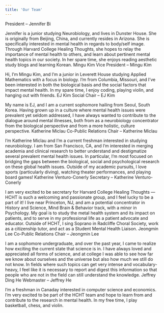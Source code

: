 ```yaml
---
title: 'Our Team'
---
```


President – Jennifer Bi

Jennifer is a junior studying Neurobiology, and lives in Dunster House. She is originally from Beijing, China, and currently resides in Arizona. She is specifically interested in mental health in regards to body/self image. Through Harvard College Healing Thoughts, she hopes to relay the importance of mental health to others, and learn about pertinent mental health topics in our society. In her spare time, she enjoys reading aesthetic study blogs and learning Korean.
Mingu Kim
Vice President – Mingu Kim

Hi, I’m Mingu Kim, and I’m a junior in Leverett House studying Applied Mathematics with a focus in biology. I’m from Columbia, Missouri, and I’ve been interested in both the biological basis and the social factors that impact mental health. In my spare time, I enjoy coding, playing violin, and hanging out with friends.
EJ Kim
Social Chair – EJ Kim

My name is EJ, and I am a current sophomore hailing from Seoul, South Korea. Having grown up in a culture where mental health issues were prevalent yet seldom addressed, I have always wanted to contribute to the dialogue around mental illnesses, both from as a neurobiology concentrator from the biological perspective and from a more holistic, culture perspective.
Katherine Miclau
Co-Public Relations Chair – Katherine Miclau

I’m Katherine Miclau and I’m a current freshman interested in studying neurobiology. I am from San Francisco, CA, and I’m interested in merging academia and clinical research to better understand and destigmatize several prevalent mental health issues. In particular, I’m most focused on bridging the gaps between the biological, social and psychological research on these global health issues. Outside of my academic pursuits, I love sports (particularly diving), watching theater performances, and playing board games!
Katherine Venturo-Conerly
Secretary – Katherine Venturo-Conerly

I am very excited to be secretary for Harvard College Healing Thoughts — HCHT is such a welcoming and passionate group, and I feel lucky to be a part of it! I live near Princeton, NJ, and am a potential concentrator in History and Science, Mind Brain & Behavior track, with a minor in Psychology. My goal is to study the metal health system and its impact on patients, and to serve in my professional life as a patient advocate and educator. Outside of HCHT, I sing Soprano in Radcliffe Choral Society, work as a citizenship tutor, and act as a Student Mental Health Liaison.
Jeongmin Lee
Co-Public Relations Chair – Jeongmin Lee

I am a sophomore undergraduate, and over the past year, I came to realize how exciting the current state that science is in. I have always loved and appreciated all forms of science, and at college I was able to see how far we know about ourselves and the universe but also how much we still do not know. In fields where such topics can get very intense and vocabulary-heavy, I feel like it is necessary to report and digest this information so that people who are not in the field can still understand the knowledge.
Jeffrey Ding He
Webmaster – Jeffrey He

I’m a freshman in Canaday interested in computer science and economics. I’m very excited to be part of the HCHT team and hope to learn from and contribute to the research in mental health. In my free time, I play basketball, chess, and violin.